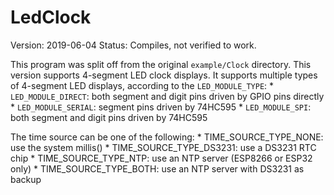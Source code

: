# LedClock

Version: 2019-06-04
Status: Compiles, not verified to work.

This program was split off from the original `example/Clock` directory. This
version supports 4-segment LED clock displays. It supports multiple types of
4-segment LED displays, according to the `LED_MODULE_TYPE`:
    * `LED_MODULE_DIRECT`: both segment and digit pins driven by GPIO pins directly
    * `LED_MODULE_SERIAL`: segment pins driven by 74HC595
    * `LED_MODULE_SPI`: both segment and digit pins driven by 74HC595

The time source can be one of the following:
    * TIME_SOURCE_TYPE_NONE: use the system millis()
    * TIME_SOURCE_TYPE_DS3231: use a DS3231 RTC chip
    * TIME_SOURCE_TYPE_NTP: use an NTP server (ESP8266 or ESP32 only)
    * TIME_SOURCE_TYPE_BOTH: use an NTP server with DS3231 as backup
